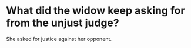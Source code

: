 # What did the widow keep asking for from the unjust judge?

She asked for justice against her opponent.
